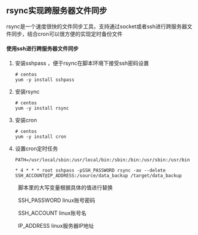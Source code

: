 ## rsync实现跨服务器文件同步



rsync是一个速度很快的文件同步工具，支持通过socket或者ssh进行跨服务器文件同步，结合cron可以很方便的实现定时备份文件



#### 使用ssh进行跨服务器文件同步

1. 安装sshpass ，便于rsync在脚本环境下接受ssh密码设置
   
   ```shell
   # centos 
   yum -y install sshpass
   ```

2. 安装rsync
   
   ```shell
   # centos
   yum -y install rsync
   ```

3. 安装cron
   
   ```shell
   # centos
   yum -y install cron
   ```

4. 设置cron定时任务
   
   ```shell
   PATH=/usr/local/sbin:/usr/local/bin:/sbin:/bin:/usr/sbin:/usr/bin
   
   * 4 * * * root sshpass -pSSH_PASSWORD rsync -av --delete SSH_ACCOUNT@IP_ADDRESS:/source/data_backup /target/data_backup
   ```

        脚本里的大写变量根据具体的值进行替换

        SSH_PASSWORD   linux账号密码

        SSH_ACCOUNT      linux账号名

        IP_ADDRESS           linux服务器IP地址










